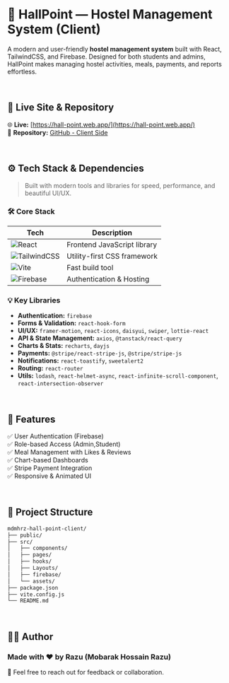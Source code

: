 # 🏨 HallPoint — Hostel Management System (Client)

A modern and user-friendly **hostel management system** built with React, TailwindCSS, and Firebase. Designed for both students and admins, HallPoint makes managing hostel activities, meals, payments, and reports effortless.

<br/>

## 🔗 Live Site & Repository

🌐 **Live:** [https://hall-point.web.app/](https://hall-point.web.app/)  
📁 **Repository:** [GitHub - Client Side](https://github.com/mdmhrz/hall-point-client)

<br/>

## ⚙️ Tech Stack & Dependencies

> Built with modern tools and libraries for speed, performance, and beautiful UI/UX.

### 🛠️ Core Stack

| Tech                     | Description                          |
|--------------------------|--------------------------------------|
| ![React](https://img.shields.io/badge/React-61DAFB?logo=react&logoColor=white&style=for-the-badge) | Frontend JavaScript library |
| ![TailwindCSS](https://img.shields.io/badge/TailwindCSS-06B6D4?logo=tailwind-css&logoColor=white&style=for-the-badge) | Utility-first CSS framework |
| ![Vite](https://img.shields.io/badge/Vite-646CFF?logo=vite&logoColor=white&style=for-the-badge) | Fast build tool |
| ![Firebase](https://img.shields.io/badge/Firebase-FFCA28?logo=firebase&logoColor=black&style=for-the-badge) | Authentication & Hosting |

### 💡 Key Libraries

- **Authentication:** `firebase`
- **Forms & Validation:** `react-hook-form`
- **UI/UX:** `framer-motion`, `react-icons`, `daisyui`, `swiper`, `lottie-react`
- **API & State Management:** `axios`, `@tanstack/react-query`
- **Charts & Stats:** `recharts`, `dayjs`
- **Payments:** `@stripe/react-stripe-js`, `@stripe/stripe-js`
- **Notifications:** `react-toastify`, `sweetalert2`
- **Routing:** `react-router`
- **Utils:** `lodash`, `react-helmet-async`, `react-infinite-scroll-component`, `react-intersection-observer`

<br/>

## 🚀 Features

✅ User Authentication (Firebase)  
✅ Role-based Access (Admin,Student)   
✅ Meal Management with Likes & Reviews  
✅ Chart-based Dashboards  
✅ Stripe Payment Integration  
✅ Responsive & Animated UI


<br/>

## 📂 Project Structure

```bash
mdmhrz-hall-point-client/
├── public/
├── src/
│   ├── components/
│   ├── pages/
│   ├── hooks/
│   ├── Layouts/
│   ├── firebase/
│   └── assets/
├── package.json
├── vite.config.js
└── README.md

```

<br>

## 🧑‍💻 Author
### Made with ❤️ by Razu (Mobarak Hossain Razu)
📧 Feel free to reach out for feedback or collaboration.
